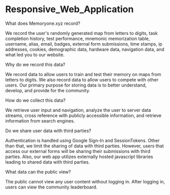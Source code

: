 # Responsive_Web_Application
What does Memoryone.xyz record? 

We record the user's randomly generated map from letters to digits, task completion history, test performance, mnemonic memorization table, username, alias, email, badges, external form submissions, time stamps, ip addresses, cookies, demographic data, hardware data, navigation data, and what led you to our website. 

Why do we record this data? 

We record data to allow users to train and test their memory on maps from letters to digits. We also record data to allow users to compete with other users. Our primary purpose for storing data is to better understand, develop, and provide for the community. 

How do we collect this data? 

We retrieve user input and navigation, analyze the user to server data streams, cross reference with publicly accessible information, and retrieve information from search engines. 

Do we share user data with third parties? 

Authentication is handled using Google Sign-In and SessionTokens. Other than that, we limit the sharing of data with third parties. However, users that access our external forms will be sharing their submissions with third parties. Also, our web app utilizes externally hosted javascript libraries leading to shared data with third parties. 

What data can the public view? 

The public cannot view any user content without logging in. After logging in, users can view the community leaderboard. 
